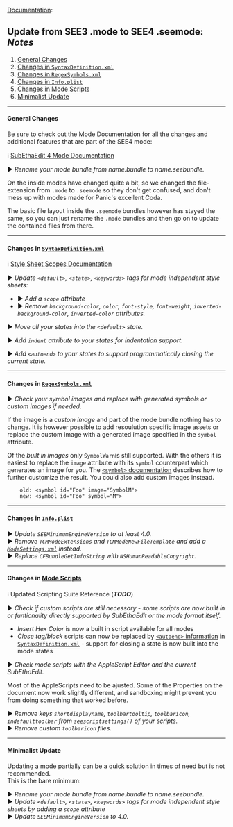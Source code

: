 [Documentation][Docu]:
## Update from SEE3 .mode to SEE4 .seemode: _Notes_

1. [General Changes](#General)
2. [Changes in `SyntaxDefinition.xml`](#SyntaxDefinition)
3. [Changes in `RegexSymbols.xml`](#RegexSymbols)
4. [Changes in `Info.plist`](#InfoPlist)
5. [Changes in Mode Scripts](#ModeScripts)
6. [Minimalist Update](#Minimalist)

---
#### <a name="General"></a>General Changes
Be sure to check out the Mode Documentation for all the changes and additional features that are part of the SEE4 mode:

ℹ️ [SubEthaEdit 4 Mode Documentation][ExampleMode]


▶️ _Rename your mode bundle from name.bundle to name.seebundle._

On the inside modes have changed quite a bit, so we changed the file-extension from `.mode` to `.seemode` so they don't get confused, and don't mess up with modes made for Panic's excellent Coda.

The basic file layout inside the `.seemode` bundles however has stayed the same, so you can just rename the `.mode` bundles and then go on to update the contained files from there.


---
#### <a name="SyntaxDefinition"></a>Changes in [`SyntaxDefinition.xml`][SyntaxDefinition_xml]  
ℹ️ [Style Sheet Scopes Documentation][ScopesDocu]   

▶️ _Update `<default>`, `<state>`, `<keywords>` tags for  mode independent style sheets:_  

* ▶️ _Add a `scope` attribute_
* ▶️ _Remove `background-color`, `color`, `font-style`, `font-weight`, `inverted-background-color`, `inverted-color` attributes._  

▶️ _Move all your states into the `<default>` state._  

▶️ _Add `indent` attribute to your states for indentation  support._  

▶️ _Add `<autoend>` to your states to support programmatically closing the current state._


---
#### <a name="RegexSymbols"></a>Changes in [`RegexSymbols.xml`][RegexSymbols_xml]

▶️ _Check your symbol images and replace with generated symbols or custom images if needed._

If the image is a _custom image_ and part of the mode bundle nothing has to change. It is however possible to add resoulution specific image assets or replace the custom image with a generated image specified in the `symbol` attribute. 

Of the _built in images_ only `SymbolWarn`is still supported. With the others it is easiest to replace the `image` attribute with its `symbol` counterpart which generates an image for you. The [`<symbol>` documentation][RegexSymbols_xml_tag_symbol] describes how to further customize the result. You could also add custom images instead. 
			
		old: <symbol id="Foo" image="SymbolM">
		new: <symbol id="Foo" symbol="M">


---
#### <a name="InfoPlist"></a>Changes in [`Info.plist`][Info_plist]

▶️ _Update `SEEMinimumEngineVersion` to at least 4.0._  
▶️ _Remove `TCMModeExtensions` and `TCMModeNewFileTemplate` and add a [`ModeSettings.xml`][ModeSettings_xml] instead._  
▶️ _Replace `CFBundleGetInfoString` with `NSHumanReadableCopyright`._


---
#### <a name="ModeScripts"></a>Changes in [Mode Scripts][ModeScripts_Docu]  
ℹ️ Updated Scripting Suite Reference (_**TODO**_)

▶️ _Check if custom scripts are still necessary - some scripts are now built in or funtionality directly supported by SubEthaEdit or the mode format itself._

* _Insert Hex Color_ is now a built in script available for all modes
* _Close tag/block_ scripts can now be replaced by [`<autoend>` information][SyntaxDefinition_xml_tag_autoend] in [`SyntaxDefinition.xml`][SyntaxDefinition_xml] - support for closing a state is now built into the mode states

▶️ _Check mode scripts with the AppleScript Editor and the current SubEthaEdit._ 

Most of the AppleScripts need to be ajusted. Some of the Properties on the document now work slightly different, and sandboxing might prevent you from doing something that worked before.

▶️ _Remove keys `shortdisplayname`, `toolbartooltip`, `toolbaricon`, `indefaulttoolbar` from `seescriptsettings()` of your scripts._  
▶️ _Remove custom `toolbaricon` files._


---
#### <a name="Minimalist"></a>Minimalist Update

Updating a mode partially can be a quick solution in times of need but is not recommended.  
This is the bare minimum:

▶️ _Rename your mode bundle from name.bundle to name.seebundle._  
▶️ _Update `<default>`, `<state>`, `<keywords>` tags for  mode independent style sheets by adding a `scope` attribute_  
▶️ _Update `SEEMinimumEngineVersion` to 4.0._  


<!-- Referenced Files -->
[Info_plist]: ExampleMode/Documentation/Info_plist.md "Info.plist Documentation"
[ModeScripts_Docu]: ExampleMode/Documentation/ModeScripts.md "ModeScripts Documentation"
[ModeSettings_xml]: ExampleMode/Documentation/ModeSettings_xml.md "ModeSettings Documentation"
[RegexSymbols_xml]: ExampleMode/Documentation/RegexSymbols_xml.md "RegexSymbols Documentation"
[SyntaxDefinition_xml]: ExampleMode/Documentation/SyntaxDefinition_xml.md "SyntaxDefinition Documentation"

<!-- Referenced Files -->
[RegexSymbols_xml_tag_symbol]: ExampleMode/Documentation/RegexSymbols_xml.md#tag_symbol "RegexSymbols - Documentation for <symbol>"
[ScopesDocu]: Styles/Scopes.md "Style Sheet Scopes Documentation"
[SyntaxDefinition_xml_tag_autoend]: ExampleMode/Documentation/SyntaxDefinition_xml.md#tag_autoend "SyntaxDefinition - Documentation for <autoend>"

<!-- Referenced Paths -->
[Docu]: . "SubEthaEdit 4 Mode Documentation"
[ExampleMode]: ExampleMode "SubEthaEdit 4 Mode Documentation"
